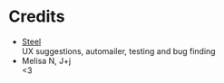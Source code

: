 Credits
=======

* [Steel](https://reals7eel.github.io/) <br/>
  UX suggestions, automailer, testing and bug finding
* Melisa N, J+j <br/>
  <3
